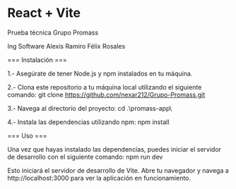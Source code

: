 # React + Vite

Prueba técnica Grupo Promass

Ing Software Alexis Ramiro Félix Rosales

=== Instalación ===

1.- Asegúrate de tener Node.js y npm instalados en tu máquina.

2.- Clona este repositorio a tu máquina local utilizando el siguiente comando:
    git clone https://github.com/nexar212/Grupo-Promass.git

3.- Navega al directorio del proyecto:
    cd .\promass-app\

4.- Instala las dependencias utilizando npm:
    npm install

=== Uso ===

Una vez que hayas instalado las dependencias, puedes iniciar el servidor de desarrollo con el siguiente comando:
    npm run dev

Esto iniciará el servidor de desarrollo de Vite. Abre tu navegador y navega a http://localhost:3000 para ver la aplicación en funcionamiento.
